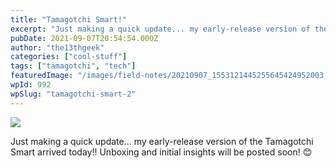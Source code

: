 ```yaml
---
title: "Tamagotchi Smart!"
excerpt: "Just making a quick update... my early-release version of the Tamagotchi Smart arrived today!! Unboxing and initial insights will be posted soon! 😊"
pubDate: 2021-09-07T20:54:54.000Z
author: "the13thgeek"
categories: ["cool-stuff"]
tags: ["tamagotchi", "tech"]
featuredImage: "/images/field-notes/20210907_1553121445255645424952003.jpg"
wpId: 992
wpSlug: "tamagotchi-smart-2"
---
```


![](/images/field-notes/20210907_1553121445255645424952003.jpg)

Just making a quick update... my early-release version of the Tamagotchi Smart arrived today!! Unboxing and initial insights will be posted soon! 😊